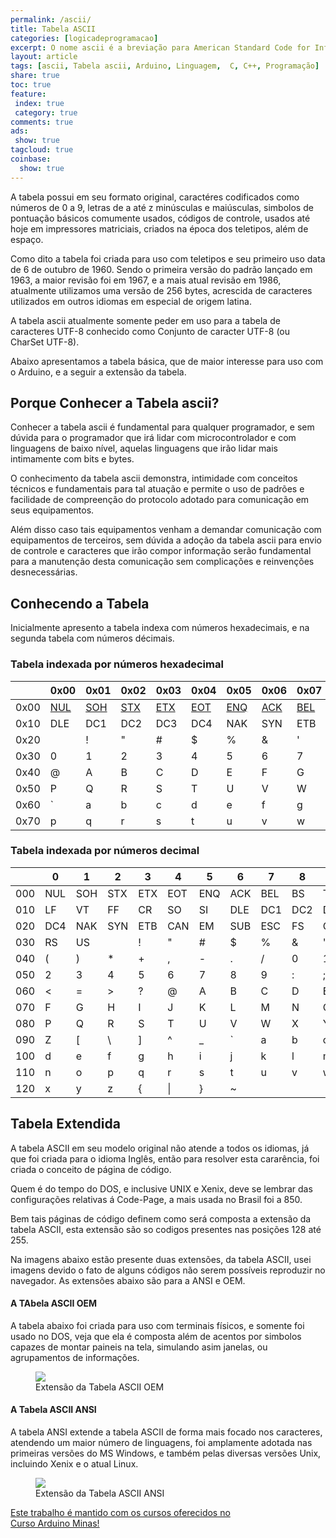 ```yaml
---
permalink: /ascii/
title: Tabela ASCII
categories: [logicadeprogramacao]
excerpt: O nome ascii é a breviação para American Standard Code for Information Interchange, foi criada com base no idioma inglês e foi codificada sobre 7 bits, sendo 128 códigos existêntes inicialmente.
layout: article
tags: [ascii, Tabela ascii, Arduino, Linguagem,  C, C++, Programação]
share: true
toc: true
feature:
 index: true
 category: true
comments: true
ads:
 show: true
tagcloud: true
coinbase:
  show: true
---
```


A tabela possui em seu formato original, caractéres codificados como números de 0 a 9, letras de a até z
minúsculas e maiúsculas, simbolos de pontuação básicos comumente usados, códigos de controle, usados até
hoje em impressores matriciais, criados na época dos teletipos, além de espaço.

Como dito a tabela foi criada para uso com teletipos e seu primeiro uso data de 6 de outubro de 1960.
Sendo o primeira versão do padrão lançado em 1963, a maior revisão foi em 1967, e a mais atual revisão
em 1986, atualmente utilizamos uma versão de 256 bytes, acrescida de caracteres utilizados em outros
idiomas em especial de origem latina.

A tabela ascii atualmente somente peder em uso para a tabela de caracteres UTF-8 conhecido como Conjunto
de caracter UTF-8 (ou CharSet UTF-8).

Abaixo apresentamos a tabela básica, que de maior interesse para uso com o Arduino, e a seguir a extensão da tabela.

## Porque Conhecer a Tabela ascii?

Conhecer a tabela ascii é fundamental para qualquer programador, e sem dúvida para o programador
que irá lidar com microcontrolador e com linguagens de baixo nível, aquelas linguagens que irão lidar
mais intimamente com bits e bytes.

O conhecimento da tabela ascii demonstra, intimidade com conceitos técnicos e fundamentais para tal
atuação e permite o uso de padrões e facilidade de compreenção do protocolo adotado para comunicação
em seus equipamentos.

Além disso caso tais equipamentos venham a demandar comunicação com equipamentos de terceiros, sem dúvida
a adoção da tabela ascii para envio de controle e caracteres que irão compor informação serão fundamental
para a manutenção desta comunicação sem complicações e reinvenções desnecessárias.

## Conhecendo a Tabela

Inicialmente apresento a tabela indexa com números hexadecimais, e na segunda tabela com números décimais.

### Tabela indexada por números hexadecimal

|      | 0x00 | 0x01 | 0x02 | 0x03 | 0x04 | 0x05 | 0x06 | 0x07 | 0x08 | 0x09 | 0x0A | 0x0B | 0x0C | 0x0D | 0x0E | 0x0F |      |
| ---- | ---- | ---- | ---- | ---- | ---- | ---- | ---- | ---- | ---- | ---- | ---- | ---- | ---- | ---- | ---- | ---- | -----|
| 0x00 | [NUL](/ascii/000-null) | [SOH](/ascii/001-soh) | [STX](/ascii/002-stx) | [ETX](/ascii/003-etx) | [EOT](/ascii/004-eot) | [ENQ](/ascii/005-enq) | [ACK](/ascii/006-ack) | [BEL](/ascii/007-bel) | [BS](/ascii/008-bs)  | TAB | LF  | VT  | FF  | CR  | SO  | SI  | 0x0F |
| 0x10 | DLE  | DC1  | DC2  | DC3  | DC4  | NAK  | SYN  | ETB  | CAN  | EM   | SUB  | [ESC](/ascii/027-esc)  | FS   | GS   | RS   | US   | 0x1F |
| 0x20 |      | !    | "    | #    | $    | %    | &    | '    | (    | )    | *    | +    | ,    | -    | .    | /    | 0x2F |
| 0x30 | 0    | 1    | 2    | 3    | 4    | 5    | 6    | 7    | 8    | 9    | :    | ;    | <    | =    | >    | ?    | 0x3F |
| 0x40 | @    | A    | B    | C    | D    | E    | F    | G    | H    | I    | J    | K    | L    | M    | N    | O    | 0x4F |
| 0x50 | P    | Q    | R    | S    | T    | U    | V    | W    | X    | Y    | Z    | [    | \    | ]    | ^    | _    | 0x5F |
| 0x60 | `    | a    | b    | c    | d    | e    | f    | g    | h    | i    | j    | k    | l    | m    | n    | o    | 0x6F |
| 0x70 | p    | q    | r    | s    | t    | u    | v    | w    | x    | y    | z    | {    | \|   | }    | ~    |      | 0x7F |


### Tabela indexada por números decimal

|     | 0   | 1   | 2   | 3   | 4   | 5   | 6   | 7   | 8   | 9   |     |
| --- | --- | --- | --- | --- | --- | --- | --- | --- | --- | --- | --- |
| 000 | NUL | SOH | STX | ETX | EOT | ENQ | ACK | BEL | BS  | TAB | 009 |
| 010 | LF  | VT  | FF  | CR  | SO  | SI  | DLE | DC1 | DC2 | DC3 | 019 |
| 020 | DC4 | NAK | SYN | ETB | CAN | EM  | SUB | ESC | FS  | GS  | 029 |
| 030 | RS  | US  |     | !   | "   | #   | $   | %   | &   | '   | 039 |
| 040 | (   | )   | *   | +   | ,   | -   | .   | /   | 0   | 1   | 049 |
| 050 | 2   | 3   | 4   | 5   | 6   | 7   | 8   | 9   | :   | ;   | 059 |
| 060 | <   | =   | >   | ?   | @   | A   | B   | C   | D   | E   | 069 |
| 070 | F   | G   | H   | I   | J   | K   | L   | M   | N   | O   | 079 |
| 080 | P   | Q   | R   | S   | T   | U   | V   | W   | X   | Y   | 089 |
| 090 | Z   | [   | \   | ]   | ^   | _   | `   | a   | b   | c   | 099 |
| 100 | d   | e   | f   | g   | h   | i   | j   | k   | l   | m   | 109 |
| 110 | n   | o   | p   | q   | r   | s   | t   | u   | v   | w   | 119 |
| 120  | x   | y   | z   | {   | \|  | }   | ~   |     |     |     | 129 |

## Tabela Extendida

A tabela ASCII em seu modelo original não atende a todos os idiomas, já que foi
criada para o idioma Inglês, então para resolver esta cararência, foi criada o
conceito de página de código.

Quem é do tempo do DOS, e inclusive UNIX e Xenix, deve se lembrar das configurações
relativas á Code-Page, a mais usada no Brasil foi a 850.

Bem tais páginas de código definem como será composta a extensão da tabela ASCII,
esta extensão são so codigos presentes nas posições 128 até 255.

Na imagens abaixo estão presente duas extensões, da tabela ASCII, usei imagens
devido o fato de alguns códigos não serem possíveis reproduzir no navegador. As
extensões abaixo são para a ANSI e OEM.

#### A TAbela ASCII OEM

A tabela abaixo foi criada para uso com terminais físicos, e somente foi usado
no DOS, veja que ela é composta além de acentos por simbolos capazes de montar
paineis na tela, simulando asim janelas, ou agrupamentos de informações.
<figure>
<img src="{{ site.url }}/images/logica_programacao/ascii_oem-500x290.gif" />
<figcaption>Extensão da Tabela ASCII OEM</figcaption>
</figure>

#### A Tabela ASCII ANSI

A tabela ANSI extende a tabela ASCII de forma mais focado nos caracteres, atendendo
um maior número de linguagens, foi amplamente adotada nas primeiras versões do
MS Windows, e também pelas diversas versões Unix, incluindo Xenix e o atual Linux.
<figure>
<img src="{{ site.url }}/images/logica_programacao/ascii_ansi-500x289.gif" />
<figcaption>Extensão da Tabela ASCII ANSI</figcaption>
</figure>


<a href="/cursoarduino/" class="btn-success">Este trabalho é mantido com os cursos oferecidos no <br />
Curso Arduino Minas!</a>

